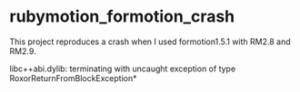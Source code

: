 rubymotion_formotion_crash
==========================

This project reproduces a crash when I used formotion1.5.1 with RM2.8 and RM2.9.

libc++abi.dylib: terminating with uncaught exception of type RoxorReturnFromBlockException*
